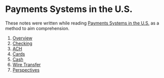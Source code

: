 # Payments Systems in the U.S.

These notes were written while reading
[Payments Systems in the U.S.][source]
as a method to aim comprehension.

[source]: https://amzn.to/2kCpW5C

1. [Overview](overview.md)
1. [Checking](checking.md)
1. [ACH](ach.md)
1. [Cards](cards.md)
1. [Cash](cash.md)
1. [Wire Transfer](wire-transfer.md)
1. [Perspectives](perspectives.md)
